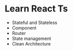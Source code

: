 # Learn React Ts
- Stateful and Stateless
- Component
- Router
- State management
- Clean Architecture
